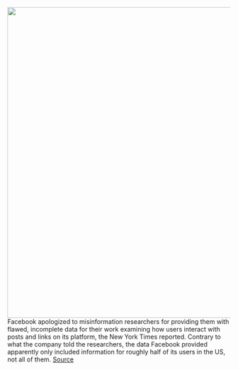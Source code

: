 <img src='https://cdn.vox-cdn.com/thumbor/ut03qAmaBm_CTokpSxPvY8fOX5s=/0x0:3000x2000/1200x800/filters:focal(1260x760:1740x1240)/cdn.vox-cdn.com/uploads/chorus_image/image/69844682/acastro_180928_1777_facebook_hack_0001.0.jpg' width='700px' /><br/>
Facebook apologized to misinformation researchers for providing them with flawed, incomplete data for their work examining how users interact with posts and links on its platform, the New York Times reported. Contrary to what the company told the researchers, the data Facebook provided apparently only included information for roughly half of its users in the US, not all of them.
<a href='https://www.theverge.com/2021/9/11/22668396/facebook-provided-inaccurate-data-misinformation-researchers'> Source <a/>